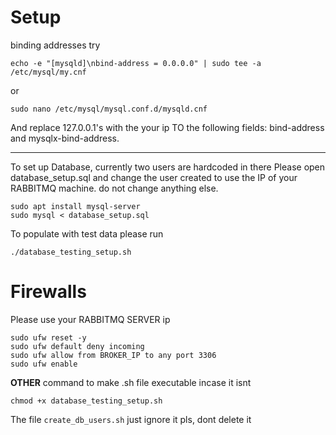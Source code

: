 # Setup

binding addresses try
```
echo -e "[mysqld]\nbind-address = 0.0.0.0" | sudo tee -a /etc/mysql/my.cnf
```
or 
```
sudo nano /etc/mysql/mysql.conf.d/mysqld.cnf
```
And replace 127.0.0.1's with the your ip TO the following fields: bind-address and mysqlx-bind-address.

-------------------------------------------------------------------------------------------------------

To set up Database, currently two users are hardcoded in there
Please open database_setup.sql and change the user created to use the IP of your RABBITMQ machine. do not change anything else.
```
sudo apt install mysql-server
sudo mysql < database_setup.sql
```
To populate with test data please run
```
./database_testing_setup.sh
```
# Firewalls
Please use your RABBITMQ SERVER ip
```
sudo ufw reset -y
sudo ufw default deny incoming
sudo ufw allow from BROKER_IP to any port 3306
sudo ufw enable
```
**OTHER**
command to make .sh file executable incase it isnt
```
chmod +x database_testing_setup.sh
```
The file `create_db_users.sh` just ignore it pls, dont delete it
